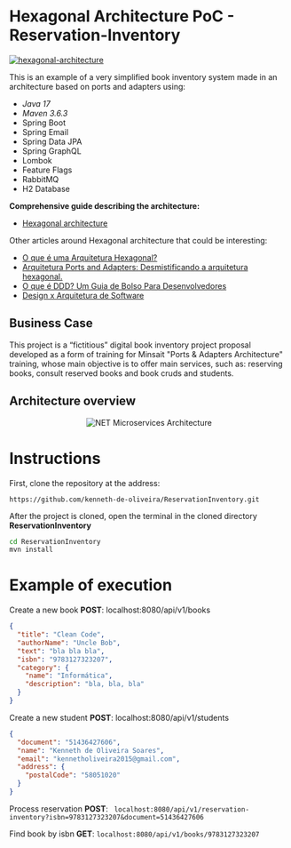 # Hexagonal Architecture PoC - Reservation-Inventory

[![hexagonal-architecture](https://alistair.cockburn.us/wp-content/uploads/2017/03/logo285x146-half.png)](https://alistair.cockburn.us/hexagonal-architecture/)

This is an example of a very simplified book inventory system made in an architecture based on ports and adapters using:

* _Java 17_
* _Maven 3.6.3_
* Spring Boot
* Spring Email
* Spring Data JPA
* Spring GraphQL
* Lombok
* Feature Flags
* RabbitMQ
* H2 Database

**Comprehensive guide describing the architecture:**

* [Hexagonal architecture](https://alistair.cockburn.us/hexagonal-architecture/)

Other articles around Hexagonal architecture that could be interesting:

* [O que é uma Arquitetura Hexagonal?](https://engsoftmoderna.info/artigos/arquitetura-hexagonal.html)
* [Arquitetura Ports and Adapters: Desmistificando a arquitetura hexagonal.](https://medium.com/@kenneth-de-oliveira/introdu%C3%A7%C3%A3o-ee89aa856f33)
* [O que é DDD? Um Guia de Bolso Para Desenvolvedores](https://medium.com/@kenneth-de-oliveira/o-que-%C3%A9-ddd-um-guia-de-bolso-para-desenvolvedores-86be4818fb28)
* [Design x Arquitetura de Software](https://medium.com/@kenneth-de-oliveira/design-x-arquitetura-de-software-383f2a5d6320)

## Business Case

This project is a “fictitious” digital book inventory project proposal developed as a form of training for Minsait "Ports & Adapters Architecture" training, whose main objective is to offer main services, such as: reserving books, consult reserved books and book cruds and students.

## Architecture overview

<p align="center">
    <img alt="NET Microservices Architecture" src="https://i.ibb.co/72YKnzx/Desenho.jpg" />
</p>

# Instructions

First, clone the repository at the address:

`https://github.com/kenneth-de-oliveira/ReservationInventory.git` 

After the project is cloned, open the terminal in the cloned directory **ReservationInventory**

```bash
cd ReservationInventory
mvn install
```

Example of execution
========================================================================

Create a new book **POST**: localhost:8080/api/v1/books
```json
{
  "title": "Clean Code",
  "authorName": "Uncle Bob",
  "text": "bla bla bla",
  "isbn": "9783127323207",
  "category": {
    "name": "Informática",
    "description": "bla, bla, bla"
  }
}
```

Create a new student **POST**: localhost:8080/api/v1/students
```json
{
  "document": "51436427606",
  "name": "Kenneth de Oliveira Soares",
  "email": "kennetholiveira2015@gmail.com",
  "address": {
    "postalCode": "58051020"
  }
}
```

Process reservation **POST**:  ``` localhost:8080/api/v1/reservation-inventory?isbn=9783127323207&document=51436427606```

Find book by isbn **GET**: ```localhost:8080/api/v1/books/9783127323207```

